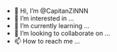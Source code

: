 - 👋 Hi, I’m @CapitanZiNNN
- 👀 I’m interested in ...
- 🌱 I’m currently learning ...
- 💞️ I’m looking to collaborate on ...
- 📫 How to reach me ...

<!---
CapitanZiNNN/CapitanZiNNN is a ✨ special ✨ repository because its `README.md` (this file) appears on your GitHub profile.
You can click the Preview link to take a look at your changes.
--->
